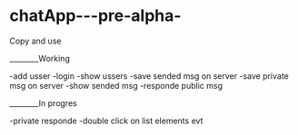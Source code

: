 # chatApp---pre-alpha-

Copy and use 





________Working

-add usser
-login
-show ussers 
-save sended msg on server
-save private msg on server
-show sended msg
-responde public msg


________In progres


-private responde
-double click on list elements evt
